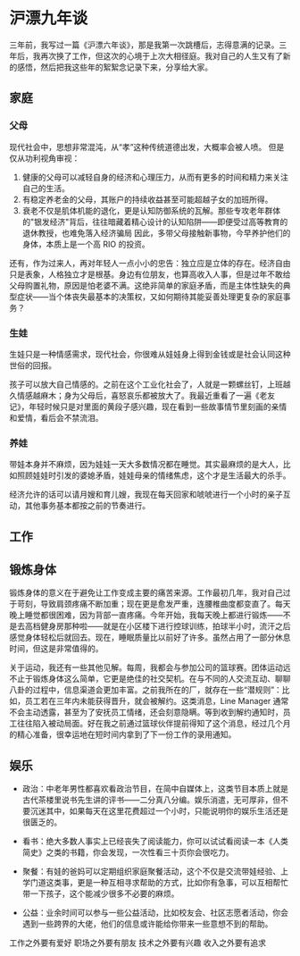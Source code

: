 # 沪漂九年谈

三年前，我写过一篇《沪漂六年谈》，那是我第一次跳槽后，志得意满的记录。三年后，我再次换了工作，但这次的心境于上次大相径庭。我对自己的人生又有了新的感悟，然后把我这些年的絮絮念记录下来，分享给大家。

## 家庭



### 父母

现代社会中，思想非常混沌，从“孝”这种传统道德出发，大概率会被人喷。
但是仅从功利视角审视：

1. 健康的父母可以减轻自身的经济和心理压力，从而有更多的时间和精力来关注自己的生活。
2. 有稳定养老金的父母，其账户的持续收益甚至可能超越子女的加班所得。
3. 衰老不仅是肌体机能的退化，更是认知防御系统的瓦解。那些专攻老年群体的"银发经济"背后，往往暗藏着精心设计的认知陷阱——即便受过高等教育的退休教授，也难免落入经济骗局
因此，多带父母接触新事物，今早养护他们的身体，本质上是一个高 RIO 的投资。


还有，作为过来人，再对年轻人一点小小的忠告：独立应是立体的存在。经济自由只是表象，人格独立才是根基。身边有位朋友，也算高收入人事，但是过年不敢给父母购置礼物，原因是怕老婆不满。这绝非简单的家庭矛盾，而是主体性缺失的典型症状——当个体丧失最基本的决策权，又如何期待其能妥善处理更复杂的家庭事务？

### 生娃

生娃只是一种情感需求，现代社会，你很难从娃娃身上得到金钱或是社会认同这种世俗的回报。

孩子可以放大自己情感的。之前在这个工业化社会了，人就是一颗螺丝钉，上班越久情感越麻木；身为父母后，喜怒哀乐都被放大了。我最近重看了一遍《老友记》，年轻时候只是对里面的黄段子感兴趣，现在看到一些故事情节里刻画的亲情和爱情，看后会不禁流泪。

### 养娃

带娃本身并不麻烦，因为娃娃一天大多数情况都在睡觉。其实最麻烦的是大人，比如照顾娃娃时引发的婆媳矛盾，娃娃母亲的情绪焦虑，这个才是生活最大的杀手。

经济允许的话可以请月嫂和育儿嫂，我现在每天回家和唬唬进行一个小时的亲子互动，其他事务基本都按之前的节奏进行。

## 工作


## 锻炼身体

锻炼身体的意义在于避免让工作变成主要的痛苦来源。工作最初几年，我对自己过于苛刻，导致肩颈疼痛不断加重；现在更是愈发严重，连腰椎曲度都变直了。每天晚上睡觉都很困难，因为背部一直疼痛。今年开始，我每天晚上都进行锻炼——不是去高档健身房那种啦——就是在小区楼下进行控球训练，拍球半小时，流汗之后感觉身体轻松后就回去。现在，睡眠质量比以前好了许多。虽然占用了一部分休息时间，但这是非常值得的。

关于运动，我还有一些其他见解。每周，我都会与参加公司的篮球赛。团体运动远不止于锻炼身体这么简单，它更是绝佳的社交契机。在与不同的人交流互动、聊聊八卦的过程中，信息渠道会更加丰富。之前我所在的厂，就存在一些“潜规则”：比如，员工若在三年内未能获得晋升，就会被解约。这类消息，Line Manager 通常不会主动透露，甚至为了安抚员工情绪，还会刻意隐瞒。等到收到解约通知时，员工往往陷入被动局面。好在我之前通过篮球伙伴提前得知了这个消息，经过几个月的精心准备，很幸运地在短时间内拿到了下一份工作的录用通知。

## 娱乐

* 政治：中老年男性都喜欢看政治节目，在简中自媒体上，这类节目本质上就是古代茶楼里说书先生讲的评书——二分真八分编。娱乐消遣，无可厚非，但不要沉迷其中，如果每天在这里花费超过一个小时，只能说明你的娱乐生活还是很匮乏的。
* 看书：绝大多数人事实上已经丧失了阅读能力，你可以试试看阅读一本《人类简史》之类的书籍，你会发现，一次性看三十页你会很吃力。

* 聚餐：有娃的爸妈可以定期组织家庭聚餐活动，这个不仅是交流带娃经验、上学门道这类事，更是一种互相寻求帮助的方式，比如你有急事，可以互相帮忙带一下孩子，这个能减少很多不必要的麻烦。
* 公益：业余时间可以参与一些公益活动，比如校友会、社区志愿者活动，你会遇到一些跨界的大佬，他们的信息或许能给你带来一些意想不到的帮助。

工作之外要有爱好
职场之外要有朋友
技术之外要有兴趣
收入之外要有追求